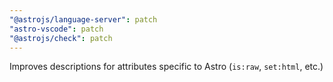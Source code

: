 ```yaml
---
"@astrojs/language-server": patch
"astro-vscode": patch
"@astrojs/check": patch
---
```


Improves descriptions for attributes specific to Astro (`is:raw`, `set:html`, etc.)
